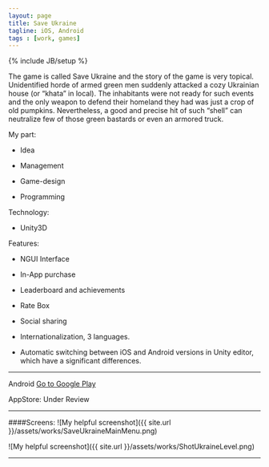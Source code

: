 ```yaml
---
layout: page
title: Save Ukraine
tagline: iOS, Android
tags : [work, games]
---
```

{% include JB/setup %}

The game is called Save Ukraine and the story of the game is very topical. Unidentified horde of armed green
men suddenly attacked a cozy Ukrainian house (or “khata” in local). The inhabitants were not ready for such events
and the only weapon to defend their homeland they had was just a crop of old pumpkins. Nevertheless, a good and precise
hit of such “shell” can neutralize few of those green bastards or even an armored truck.

My part:

* Idea

* Management

* Game-design

* Programming

Technology:

* Unity3D

Features:

* NGUI Interface

* In-App purchase

* Leaderboard and achievements

* Rate Box

* Social sharing

* Internationalization, 3 languages.

* Automatic switching between iOS and Android versions in Unity editor, which have a significant differences.

---

Android [Go to Google Play]( https://play.google.com/store/apps/details?id=com.xdapps.su )

AppStore: Under Review

---

####Screens:
![My helpful screenshot]({{ site.url }}/assets/works/SaveUkraineMainMenu.png)

![My helpful screenshot]({{ site.url }}/assets/works/ShotUkraineLevel.png)


---

